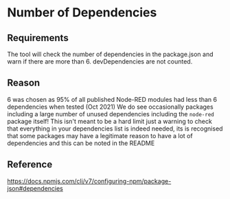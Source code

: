 # Number of Dependencies

## Requirements
The tool will check the number of dependencies in the package.json and warn if there are more than 6. 
devDependencies are not counted.

## Reason
6 was chosen as 95% of all published Node-RED modules had less than 6 dependencies when tested (Oct 2021)
We do see occasionally packages including a large number of unused dependencies including the `node-red` package itself!
This isn't meant to be a hard limit just a warning to check that everything in your dependencies list is indeed needed, its is recognised that some packages may have a legitimate reason to have a lot of dependencies and this can be noted in the README

## Reference
https://docs.npmjs.com/cli/v7/configuring-npm/package-json#dependencies